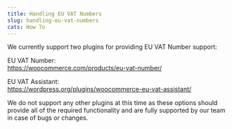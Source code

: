 ```yaml
---
title: Handling EU VAT Numbers
slug: handling-eu-vat-numbers
cats: How To
---
```


<p>We currently support two plugins for providing EU VAT Number support:</p>
<p>EU VAT Number:<br />
<a href="https://woocommerce.com/products/eu-vat-number/%5D">https://woocommerce.com/products/eu-vat-number/</a></p>
<p>EU VAT Assistant:<br />
<a href="https://wordpress.org/plugins/woocommerce-eu-vat-assistant/">https://wordpress.org/plugins/woocommerce-eu-vat-assistant/</a></p>
<p>We do not support any other plugins at this time as these options should provide all of the required functionality and are fully supported by our team in case of bugs or changes.</p>
